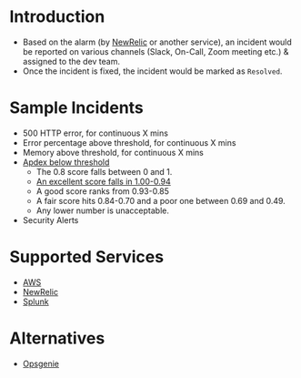 # Introduction
- Based on the alarm (by [NewRelic](https://newrelic.com/) or another service), an incident would be reported on various channels (Slack, On-Call, Zoom meeting etc.) & assigned to the dev team.
- Once the incident is fixed, the incident would be marked as `Resolved`.

# Sample Incidents 
- 500 HTTP error, for continuous X mins
- Error percentage above threshold, for continuous X mins 
- Memory above threshold, for continuous X mins
- [Apdex below threshold](https://docs.newrelic.com/docs/apm/new-relic-apm/apdex/apdex-measure-user-satisfaction/)
  - The 0.8 score falls between 0 and 1. 
  - [An excellent score falls in 1.00-0.94](https://www.techtarget.com/searchitoperations/definition/Application-Performance-Index-Apdex)
  - A good score ranks from 0.93-0.85 
  - A fair score hits 0.84-0.70 and a poor one between 0.69 and 0.49. 
  - Any lower number is unacceptable.
- Security Alerts

# Supported Services
- [AWS](../../11_AWSServices)
- [NewRelic](../NewRelic.md)
- [Splunk](https://www.splunk.com)

# Alternatives
- [Opsgenie](https://www.atlassian.com/software/opsgenie/comparison/pagerduty)
